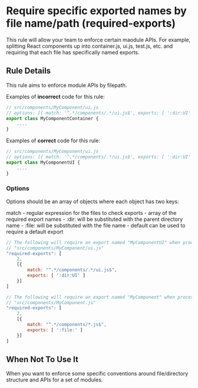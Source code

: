 # Require specific exported names by file name/path (required-exports)

This rule will allow your team to enforce certain maodule APIs. For example,
splitting React components up into container.js, ui.js, test.js, etc. and requiring
that each file has specifically named exports.

## Rule Details

This rule aims to enforce module APIs by filepath.

Examples of **incorrect** code for this rule:

```js
// src/components/MyComponent/ui.js
// options: [{ match: '^.*/components/.*/ui.js$', exports: [ ':dir:UI' ] }]
export class MyComponentContainer {
    ....
}
```

Examples of **correct** code for this rule:

```js
// src/components/MyComponent/ui.js
// options: [{ match: '^.*/components/.*/ui.js$', exports: [ ':dir:UI' ] }]
export class MyComponentUI {
    ....
}
```

### Options

Options should be an array of objects where each object has two keys:

match    - regular expression for the files to check
exports  - array of the required export names
            - :dir: will be substituted with the parent directory name
            - :file: will be substituted with the file name
            - default can be used to require a default export

```js
// The following will require an export named "MyComponentUI" when processing
// "src/components/MyComponent/ui.js"
"required-exports": [
    2,
    [{
        match: "^.*/components/.*/ui.js$", 
        exports: [ ':dir:UI' ] 
    }]
]
```

```js
// The following will require an export named "MyComponent" when processing
// "src/components/MyComponent.js"
"required-exports": [
    2,
    [{
        match: "^.*/components/*.js$", 
        exports: [ ':file:' ] 
    }]
]
```

## When Not To Use It

When you want to enforce some specific conventions around file/directory structure
and APIs for a set of modules.
